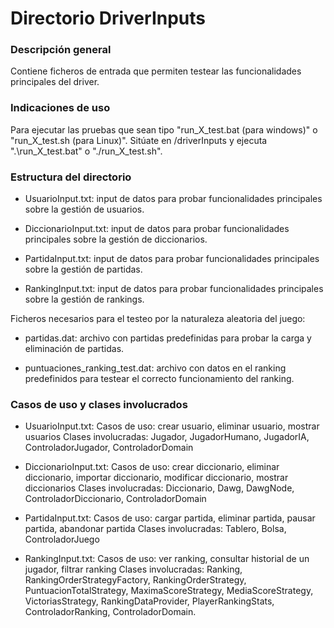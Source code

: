 # Directorio DriverInputs 

### Descripción general
Contiene ficheros de entrada que permiten testear las funcionalidades principales del driver.

### Indicaciones de uso
Para ejecutar las pruebas que sean tipo "run_X_test.bat (para windows)" o "run_X_test.sh (para Linux)". Sitúate en /driverInputs y ejecuta ".\run_X_test.bat" o "./run_X_test.sh".

### Estructura del directorio
- UsuarioInput.txt: input de datos para probar funcionalidades principales sobre la gestión de usuarios.

- DiccionarioInput.txt: input de datos para probar funcionalidades principales sobre la gestión de diccionarios.

- PartidaInput.txt: input de datos para probar funcionalidades principales sobre la gestión de partidas.

- RankingInput.txt: input de datos para probar funcionalidades principales sobre la gestión de rankings.


Ficheros necesarios para el testeo por la naturaleza aleatoria del juego:
- partidas.dat: archivo con partidas predefinidas para probar la carga y eliminación de partidas.

- puntuaciones_ranking_test.dat: archivo con datos en el ranking predefinidos para testear el correcto funcionamiento del ranking. 

### Casos de uso y clases involucrados
- UsuarioInput.txt:
  Casos de uso: crear usuario, eliminar usuario, mostrar usuarios
  Clases involucradas: Jugador, JugadorHumano, JugadorIA, ControladorJugador, ControladorDomain

- DiccionarioInput.txt:
  Casos de uso: crear diccionario, eliminar diccionario, importar diccionario, modificar diccionario, mostrar diccionarios
  Clases involucradas: Diccionario, Dawg, DawgNode, ControladorDiccionario, ControladorDomain

- PartidaInput.txt:
  Casos de uso: cargar partida, eliminar partida, pausar partida, abandonar partida
  Clases involucradas: Tablero, Bolsa, ControladorJuego

- RankingInput.txt:
  Casos de uso: ver ranking, consultar historial de un jugador, filtrar ranking
  Clases involucradas: Ranking, RankingOrderStrategyFactory, RankingOrderStrategy, PuntuacionTotalStrategy, MaximaScoreStrategy, MediaScoreStrategy, VictoriasStrategy, RankingDataProvider, PlayerRankingStats, ControladorRanking, ControladorDomain.
